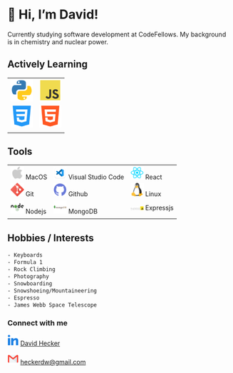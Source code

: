 #  👋   Hi, I’m David!

Currently studying software development at CodeFellows. 
My background is in chemistry and nuclear power.

##  Actively Learning

|  |  |
| ----------- | ----------- |
<img src="img/python.png" width=50/> | <img src="img/js.png" width=50/> | 
| <img src="img/css.png" width=50/> | <img src="img/html.png" width=50/> |
|  |  |

## Tools
| | | |
| ----------- | ----------- | ----------- |
| <img src="img/apple.png" width=30/> MacOS | <img src="img/vscode.png" width=30/> Visual Studio Code | <img src="img/react.png" width=30/> React |
| <img src="img/git.png" width=30/> Git | <img src="img/github.png" width=30/> Github | <img src="img/linux.png" width=30/> Linux |
| <img src="img/node.png" width=30/> Nodejs | <img src="img/mongo.png" width=30/> MongoDB | <img src="img/ExpressJS-logo.png" width=30/> Expressjs |
| | | |


## Hobbies / Interests

    - Keyboards
    - Formula 1
    - Rock Climbing
    - Photography
    - Snowboarding
    - Snowshoeing/Mountaineering
    - Espresso
    - James Webb Space Telescope

### Connect with me

   <img src="img/linkedin.png" width=25/> [David Hecker](https://www.linkedin.com/in/david-hecker/)

  <img src="img/gmail.png" width=25/> heckerdw@gmail.com
